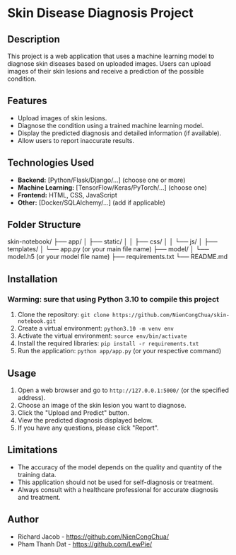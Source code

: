 # Skin Disease Diagnosis Project

## Description

This project is a web application that uses a machine learning model to diagnose skin diseases based on uploaded images. Users can upload images of their skin lesions and receive a prediction of the possible condition.

## Features

* Upload images of skin lesions.
* Diagnose the condition using a trained machine learning model.
* Display the predicted diagnosis and detailed information (if available).
* Allow users to report inaccurate results.

## Technologies Used

* **Backend:** [Python/Flask/Django/...] (choose one or more)
* **Machine Learning:** [TensorFlow/Keras/PyTorch/...] (choose one)
* **Frontend:** HTML, CSS, JavaScript
* **Other:** [Docker/SQLAlchemy/...] (add if applicable)

## Folder Structure
skin-notebook/
├── app/
│ ├── static/
│ │ ├── css/
│ │ └── js/
│ ├── templates/
│ └── app.py (or your main file name)
├── model/
│ └── model.h5 (or your model file name)
├── requirements.txt
└── README.md
## Installation
### Warming: sure that using Python 3.10 to compile this project
1. Clone the repository: `git clone https://github.com/NienCongChua/skin-notebook.git`
2. Create a virtual environment: `python3.10 -m venv env`
3. Activate the virtual environment: `source env/bin/activate`
4. Install the required libraries: `pip install -r requirements.txt`
5. Run the application: `python app/app.py` (or your respective command)

## Usage

1. Open a web browser and go to `http://127.0.0.1:5000/` (or the specified address).
2. Choose an image of the skin lesion you want to diagnose.
3. Click the "Upload and Predict" button.
4. View the predicted diagnosis displayed below.
5. If you have any questions, please click "Report".

## Limitations

* The accuracy of the model depends on the quality and quantity of the training data.
* This application should not be used for self-diagnosis or treatment.
* Always consult with a healthcare professional for accurate diagnosis and treatment.

## Author

* Richard Jacob - https://github.com/NienCongChua/
* Pham Thanh Dat - https://github.com/LewPie/
